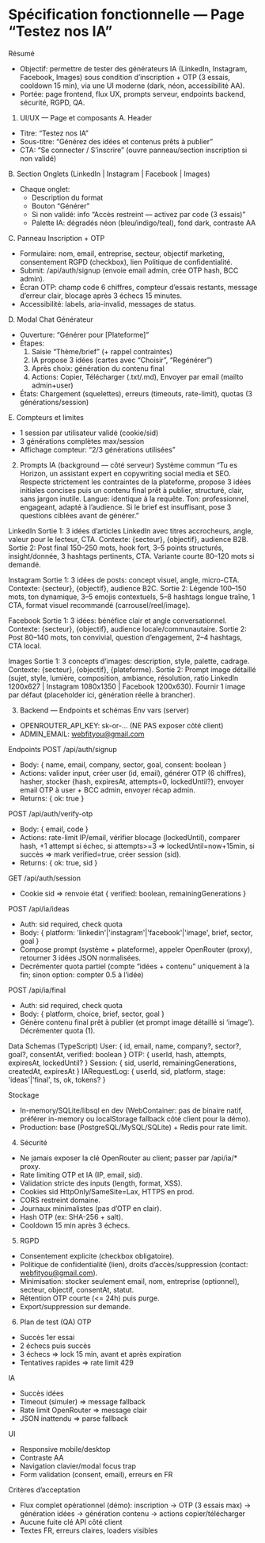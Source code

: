 # Spécification fonctionnelle — Page “Testez nos IA”

Résumé
- Objectif: permettre de tester des générateurs IA (LinkedIn, Instagram, Facebook, Images) sous condition d’inscription + OTP (3 essais, cooldown 15 min), via une UI moderne (dark, néon, accessibilité AA).
- Portée: page frontend, flux UX, prompts serveur, endpoints backend, sécurité, RGPD, QA.

1) UI/UX — Page et composants
A. Header
- Titre: “Testez nos IA”
- Sous-titre: “Générez des idées et contenus prêts à publier”
- CTA: “Se connecter / S’inscrire” (ouvre panneau/section inscription si non validé)

B. Section Onglets (LinkedIn | Instagram | Facebook | Images)
- Chaque onglet:
  - Description du format
  - Bouton “Générer”
  - Si non validé: info “Accès restreint — activez par code (3 essais)”
  - Palette IA: dégradés néon (bleu/indigo/teal), fond dark, contraste AA

C. Panneau Inscription + OTP
- Formulaire: nom, email, entreprise, secteur, objectif marketing, consentement RGPD (checkbox), lien Politique de confidentialité.
- Submit: /api/auth/signup (envoie email admin, crée OTP hash, BCC admin).
- Écran OTP: champ code 6 chiffres, compteur d’essais restants, message d’erreur clair, blocage après 3 échecs 15 minutes.
- Accessibilité: labels, aria-invalid, messages de status.

D. Modal Chat Générateur
- Ouverture: “Générer pour [Plateforme]”
- Étapes:
  1. Saisie “Thème/brief” (+ rappel contraintes)
  2. IA propose 3 idées (cartes avec “Choisir”, “Regénérer”)
  3. Après choix: génération du contenu final
  4. Actions: Copier, Télécharger (.txt/.md), Envoyer par email (mailto admin+user)
- États: Chargement (squelettes), erreurs (timeouts, rate-limit), quotas (3 générations/session)

E. Compteurs et limites
- 1 session par utilisateur validé (cookie/sid)
- 3 générations complètes max/session
- Affichage compteur: “2/3 générations utilisées”

2) Prompts IA (background — côté serveur)
Système commun
“Tu es Horizon, un assistant expert en copywriting social media et SEO. Respecte strictement les contraintes de la plateforme, propose 3 idées initiales concises puis un contenu final prêt à publier, structuré, clair, sans jargon inutile. Langue: identique à la requête. Ton: professionnel, engageant, adapté à l’audience. Si le brief est insuffisant, pose 3 questions ciblées avant de générer.”

LinkedIn
Sortie 1: 3 idées d’articles LinkedIn avec titres accrocheurs, angle, valeur pour le lecteur, CTA. Contexte: {secteur}, {objectif}, audience B2B.
Sortie 2: Post final 150–250 mots, hook fort, 3–5 points structurés, insight/donnée, 3 hashtags pertinents, CTA. Variante courte 80–120 mots si demandé.

Instagram
Sortie 1: 3 idées de posts: concept visuel, angle, micro-CTA. Contexte: {secteur}, {objectif}, audience B2C.
Sortie 2: Légende 100–150 mots, ton dynamique, 3–5 emojis contextuels, 5–8 hashtags longue traîne, 1 CTA, format visuel recommandé (carrousel/reel/image).

Facebook
Sortie 1: 3 idées: bénéfice clair et angle conversationnel. Contexte: {secteur}, {objectif}, audience locale/communautaire.
Sortie 2: Post 80–140 mots, ton convivial, question d’engagement, 2–4 hashtags, CTA local.

Images
Sortie 1: 3 concepts d’images: description, style, palette, cadrage. Contexte: {secteur}, {objectif}, {plateforme}.
Sortie 2: Prompt image détaillé (sujet, style, lumière, composition, ambiance, résolution, ratio LinkedIn 1200x627 | Instagram 1080x1350 | Facebook 1200x630). Fournir 1 image par défaut (placeholder ici, génération réelle à brancher).

3) Backend — Endpoints et schémas
Env vars (server)
- OPENROUTER_API_KEY: sk-or-… (NE PAS exposer côté client)
- ADMIN_EMAIL: webfityou@gmail.com

Endpoints
POST /api/auth/signup
- Body: { name, email, company, sector, goal, consent: boolean }
- Actions: valider input, créer user (id, email), générer OTP (6 chiffres), hasher, stocker {hash, expiresAt, attempts=0, lockedUntil?}, envoyer email OTP à user + BCC admin, envoyer récap admin.
- Returns: { ok: true }

POST /api/auth/verify-otp
- Body: { email, code }
- Actions: rate-limit IP/email, vérifier blocage (lockedUntil), comparer hash, +1 attempt si échec, si attempts>=3 => lockedUntil=now+15min, si succès => mark verified=true, créer session (sid).
- Returns: { ok: true, sid }

GET /api/auth/session
- Cookie sid => renvoie état { verified: boolean, remainingGenerations }

POST /api/ia/ideas
- Auth: sid required, check quota
- Body: { platform: 'linkedin'|'instagram'|'facebook'|'image', brief, sector, goal }
- Compose prompt (système + plateforme), appeler OpenRouter (proxy), retourner 3 idées JSON normalisées.
- Decrémenter quota partiel (compte “idées + contenu” uniquement à la fin; sinon option: compter 0.5 à l’idée)

POST /api/ia/final
- Auth: sid required, check quota
- Body: { platform, choice, brief, sector, goal }
- Génère contenu final prêt à publier (et prompt image détaillé si ‘image’). Décrémenter quota (1).

Data Schemas (TypeScript)
User: { id, email, name, company?, sector?, goal?, consentAt, verified: boolean }
OTP: { userId, hash, attempts, expiresAt, lockedUntil? }
Session: { sid, userId, remainingGenerations, createdAt, expiresAt }
IARequestLog: { userId, sid, platform, stage: 'ideas'|'final', ts, ok, tokens? }

Stockage
- In-memory/SQLite/libsql en dev (WebContainer: pas de binaire natif, préférer in-memory ou localStorage fallback côté client pour la démo).
- Production: base (PostgreSQL/MySQL/SQLite) + Redis pour rate limit.

4) Sécurité
- Ne jamais exposer la clé OpenRouter au client; passer par /api/ia/* proxy.
- Rate limiting OTP et IA (IP, email, sid).
- Validation stricte des inputs (length, format, XSS).
- Cookies sid HttpOnly/SameSite=Lax, HTTPS en prod.
- CORS restreint domaine.
- Journaux minimalistes (pas d’OTP en clair).
- Hash OTP (ex: SHA-256 + salt).
- Cooldown 15 min après 3 échecs.

5) RGPD
- Consentement explicite (checkbox obligatoire).
- Politique de confidentialité (lien), droits d’accès/suppression (contact: webfityou@gmail.com).
- Minimisation: stocker seulement email, nom, entreprise (optionnel), secteur, objectif, consentAt, statut.
- Rétention OTP courte (<= 24h) puis purge.
- Export/suppression sur demande.

6) Plan de test (QA)
OTP
- Succès 1er essai
- 2 échecs puis succès
- 3 échecs => lock 15 min, avant et après expiration
- Tentatives rapides => rate limit 429

IA
- Succès idées
- Timeout (simuler) => message fallback
- Rate limit OpenRouter => message clair
- JSON inattendu => parse fallback

UI
- Responsive mobile/desktop
- Contraste AA
- Navigation clavier/modal focus trap
- Form validation (consent, email), erreurs en FR

Critères d’acceptation
- Flux complet opérationnel (démo): inscription -> OTP (3 essais max) -> génération idées -> génération contenu -> actions copier/télécharger
- Aucune fuite clé API côté client
- Textes FR, erreurs claires, loaders visibles
